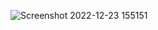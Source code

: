 ![Screenshot 2022-12-23 155151](https://user-images.githubusercontent.com/92353024/209340471-1399eb88-78e2-4632-9678-10d8be2ca1be.jpg)
